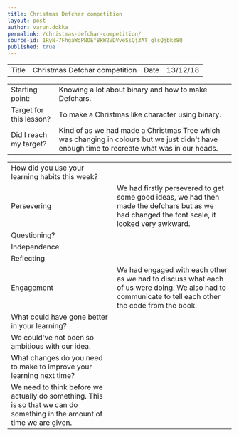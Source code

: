 ```yaml
---
title: Christmas Defchar competition
layout: post
author: varun.dokka
permalink: /christmas-defchar-competition/
source-id: 1RyN-7FhgaWqPNOEfBkW2VDVveSsQj3AT_glsQjbkz8Q
published: true
---
```

<table>
  <tr>
    <td>Title</td>
    <td>Christmas Defchar competition</td>
    <td>Date</td>
    <td>13/12/18</td>
  </tr>
</table>


<table>
  <tr>
    <td>Starting point:</td>
    <td>Knowing a lot about binary and how to make Defchars. </td>
  </tr>
  <tr>
    <td>Target for this lesson?</td>
    <td>To make a Christmas like character using binary.</td>
  </tr>
  <tr>
    <td>Did I reach my target? </td>
    <td>Kind of as we had made a Christmas Tree which was changing in colours but we just didn't have enough time to recreate what was in our heads.</td>
  </tr>
</table>


<table>
  <tr>
    <td>How did you use your learning habits this week?</td>
    <td></td>
  </tr>
  <tr>
    <td>Persevering</td>
    <td>We had firstly persevered to get some good ideas, we had then made the defchars but as we had changed the font scale, it looked very awkward.</td>
  </tr>
  <tr>
    <td>Questioning?</td>
    <td></td>
  </tr>
  <tr>
    <td>Independence</td>
    <td></td>
  </tr>
  <tr>
    <td>Reflecting</td>
    <td></td>
  </tr>
  <tr>
    <td>Engagement</td>
    <td>We had engaged with each other as we had to discuss what each of us were doing. We also had to communicate to tell each other the code from the book.</td>
  </tr>
  <tr>
    <td>What could have gone better in your learning?</td>
    <td></td>
  </tr>
  <tr>
    <td>We could've not been so ambitious with our idea.</td>
    <td></td>
  </tr>
  <tr>
    <td>What changes do you need to make to improve your learning next time?</td>
    <td></td>
  </tr>
  <tr>
    <td>We need to think before we actually do something. This is so that we can do something in the amount of time we are given.</td>
    <td></td>
  </tr>
</table>


